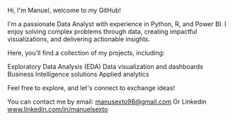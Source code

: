 Hi, I'm Manuel, welcome to my GitHub!

I'm a passionate Data Analyst with experience in Python, R, and Power BI. I enjoy solving complex problems through data, creating impactful visualizations, and delivering actionable insights.

Here, you'll find a collection of my projects, including:

Exploratory Data Analysis (EDA)
Data visualization and dashboards
Business Intelligence solutions
Applied analytics

Feel free to explore, and let's connect to exchange ideas!

You can contact me by email: manusexto98@gmail.com
Or Linkedin www.linkedin.com/in/manuelsexto



